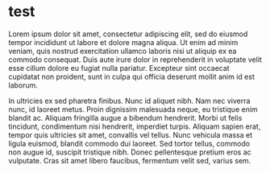 # test

Lorem ipsum dolor sit amet, consectetur adipiscing elit, sed do eiusmod tempor incididunt ut labore et dolore magna aliqua. Ut enim ad minim veniam, quis nostrud exercitation ullamco laboris nisi ut aliquip ex ea commodo consequat. Duis aute irure dolor in reprehenderit in voluptate velit esse cillum dolore eu fugiat nulla pariatur. Excepteur sint occaecat cupidatat non proident, sunt in culpa qui officia deserunt mollit anim id est laborum.

In ultricies ex sed pharetra finibus. Nunc id aliquet nibh. Nam nec viverra nunc, id laoreet metus. Proin dignissim malesuada neque, eu tristique enim blandit ac. Aliquam fringilla augue a bibendum hendrerit. Morbi ut felis tincidunt, condimentum nisi hendrerit, imperdiet turpis. Aliquam sapien erat, tempor quis ultricies sit amet, convallis vel tellus. Nunc vehicula massa et ligula euismod, blandit commodo dui laoreet. Sed tortor tellus, commodo non augue id, suscipit tristique nibh. Donec pellentesque pretium eros ac vulputate. Cras sit amet libero faucibus, fermentum velit sed, varius sem.
